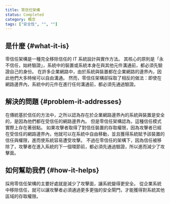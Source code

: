 ```yaml
---
title: 零信任架構
status: Completed
category: 概念
tags: ["安全性", "", ""]
---
```


## 是什麼 {#what-it-is}

零信任架構是一種完全移除信任的 IT 系統設計與實作方法。
其核心的原則是「永不信任，始終驗證」，系統中的裝置或系統本身在與其他元件溝通前，都必須先驗證自己的身份。
在許多企業網路中，由於系統與裝置都在企業網路的邊界內，因此他們大多時候可以自由溝通。
然而，零信任架構卻採取了相反的做法：即使在網路邊界內，系統中的元件在進行任何溝通前，都必須先通過驗證。

## 解決的問題 {#problem-it-addresses}

在傳統基於信任的方法中，之所以認為存在於企業網路邊界內的系統與裝置是安全的，是因為他們都在受信任的網路邊界內。
但是零信任架構認為，這種信任模式實際上存在著弱點。
如果攻擊者取得了對信任裝置的存取權限，因為攻擊者已經在受信任的網路邊界內，他就可以在系統中自由移動，並且獲得系統賦予該裝置的信任與權限，進而使系統容易遭受攻擊。
不過在零信任的架構下，因為信任被移除了，攻擊者在進入系統的下一個環節前，都必須先通過驗證，所以進而減少了攻擊面。

## 如何幫助我們 {#how-it-helps}

採用零信任架構的主要好處就是減少了攻擊面，讓系統變得更安全。
從企業系統中移除信任，就可以讓攻擊者必須通過更多更強的安全閘門，才能獲得對系統其他區域的存取權限。

